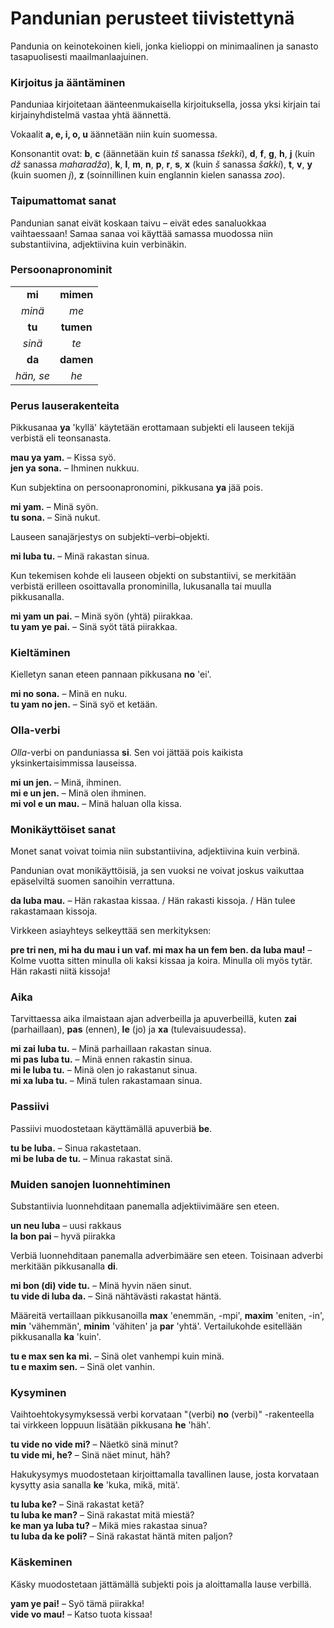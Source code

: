 # Pandunian perusteet tiivistettynä

Pandunia on keinotekoinen kieli, jonka kielioppi on minimaalinen ja sanasto tasapuolisesti maailmanlaajuinen.

### Kirjoitus ja ääntäminen

Panduniaa kirjoitetaan äänteenmukaisella kirjoituksella,
jossa yksi kirjain tai kirjainyhdistelmä vastaa yhtä äännettä.

Vokaalit **a, e, i, o, u** äännetään niin kuin suomessa.

Konsonantit ovat:
**b**,
**c** (äännetään kuin _tš_ sanassa _tšekki_),
**d**,
**f**,
**g**,
**h**,
**j** (kuin _dž_ sanassa _maharadža_),
**k**,
**l**,
**m**,
**n**,
**p**,
**r**,
**s**,
**x** (kuin _š_ sanassa _šakki_),
**t**,
**v**,
**y** (kuin suomen _j_),
**z** (soinnillinen kuin englannin kielen sanassa _zoo_).

### Taipumattomat sanat

Pandunian sanat eivät koskaan taivu
– eivät edes sanaluokkaa vaihtaessaan!
Samaa sanaa voi käyttää samassa muodossa niin substantiivina, adjektiivina kuin verbinäkin.

### Persoonapronominit

|                   |              |
|:-----------------:|:------------:|
| **mi**            | **mimen**    |
| _minä_            | _me_         |
| **tu**            | **tumen**    |
| _sinä_            | _te_         |
| **da**            | **damen**    |
| _hän, se_         | _he_         |

### Perus lauserakenteita

Pikkusanaa **ya** 'kyllä' käytetään erottamaan subjekti eli lauseen tekijä verbistä eli teonsanasta.

**mau ya yam.**
– Kissa syö.  
**jen ya sona.**
– Ihminen nukkuu.

Kun subjektina on persoonapronomini, pikkusana **ya** jää pois.

**mi yam.**
– Minä syön.  
**tu sona.**
– Sinä nukut.

Lauseen sanajärjestys on subjekti–verbi–objekti.

**mi luba tu.**
– Minä rakastan sinua.

Kun tekemisen kohde eli lauseen objekti on substantiivi,
se merkitään verbistä erilleen osoittavalla pronominilla, lukusanalla tai muulla pikkusanalla.

**mi yam un pai.**
– Minä syön (yhtä) piirakkaa.  
**tu yam ye pai.**
– Sinä syöt tätä piirakkaa.

### Kieltäminen

Kielletyn sanan eteen pannaan pikkusana **no** 'ei'.

**mi no sona.**
– Minä en nuku.  
**tu yam no jen.**
– Sinä syö et ketään.

### Olla-verbi

_Olla_-verbi on panduniassa **si**.
Sen voi jättää pois kaikista yksinkertaisimmissa lauseissa.

**mi un jen.**
– Minä, ihminen.  
**mi e un jen.**
– Minä olen ihminen.  
**mi vol e un mau.**
– Minä haluan olla kissa.

### Monikäyttöiset sanat

Monet sanat voivat toimia niin substantiivina, adjektiivina kuin verbinä.

Pandunian ovat monikäyttöisiä, ja sen vuoksi ne voivat joskus vaikuttaa epäselviltä suomen sanoihin verrattuna.

**da luba mau.**
– Hän rakastaa kissaa. / Hän rakasti kissoja. / Hän tulee rakastamaan kissoja.

Virkkeen asiayhteys selkeyttää sen merkityksen:

**pre tri nen, mi ha du mau i un vaf. mi max ha un fem ben. da luba mau!**
– Kolme vuotta sitten minulla oli kaksi kissaa ja koira. Minulla oli myös tytär. Hän rakasti niitä kissoja!

### Aika

Tarvittaessa aika ilmaistaan ajan adverbeilla ja apuverbeillä, kuten
**zai**
(parhaillaan),
**pas**
(ennen),
**le**
(jo) ja
**xa**
(tulevaisuudessa).

**mi zai luba tu.**
– Minä parhaillaan rakastan sinua.  
**mi pas luba tu.**
– Minä ennen rakastin sinua.  
**mi le luba tu.**
– Minä olen jo rakastanut sinua.  
**mi xa luba tu.**
– Minä tulen rakastamaan sinua.

### Passiivi

Passiivi muodostetaan käyttämällä apuverbiä
**be**.

**tu be luba.**
– Sinua rakastetaan.  
**mi be luba de tu.**
– Minua rakastat sinä.

### Muiden sanojen luonnehtiminen

Substantiivia luonnehditaan panemalla adjektiivimääre sen eteen.

**un neu luba**
– uusi rakkaus  
**la bon pai**
– hyvä piirakka

Verbiä luonnehditaan panemalla adverbimääre sen eteen.
Toisinaan adverbi merkitään pikkusanalla **di**.

**mi bon (di) vide tu.**
– Minä hyvin näen sinut.  
**tu vide di luba da.**
– Sinä nähtävästi rakastat häntä.

Määreitä vertaillaan pikkusanoilla
**max** 'enemmän, -mpi', **maxim** 'eniten, -in',
**min** 'vähemmän', **minim** 'vähiten' ja **par** 'yhtä'.
Vertailukohde esitellään pikkusanalla **ka** 'kuin'.

**tu e max sen ka mi.**
– Sinä olet vanhempi kuin minä.  
**tu e maxim sen.**
– Sinä olet vanhin.

### Kysyminen

Vaihtoehtokysymyksessä verbi korvataan "(verbi) **no** (verbi)" -rakenteella tai virkkeen loppuun lisätään pikkusana **he** 'häh'.

**tu vide no vide mi?**
– Näetkö sinä minut?  
**tu vide mi, he?**
– Sinä näet minut, häh?

Hakukysymys muodostetaan kirjoittamalla tavallinen lause, josta korvataan kysytty asia sanalla
**ke**
'kuka, mikä, mitä'.

**tu luba ke?**
– Sinä rakastat ketä?  
**tu luba ke man?**
– Sinä rakastat mitä miestä?  
**ke man ya luba tu?**
– Mikä mies rakastaa sinua?  
**tu luba da ke poli?**
– Sinä rakastat häntä miten paljon?

### Käskeminen

Käsky muodostetaan jättämällä subjekti pois ja aloittamalla lause verbillä.

**yam ye pai!**
– Syö tämä piirakka!  
**vide vo mau!**
– Katso tuota kissaa!

